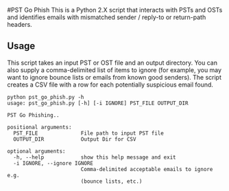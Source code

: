 #PST Go Phish
This is a Python 2.X script that interacts with PSTs and OSTs and identifies emails with mismatched sender / reply-to or return-path headers.
## Usage
This script takes an input PST or OST file and an output directory. You can also supply a comma-delimited list of items to ignore (for example, you may want to ignore bounce lists or emails from known good senders). The script creates a CSV file with a row for each potentially suspicious email found.
~~~
python pst_go_phish.py -h
usage: pst_go_phish.py [-h] [-i IGNORE] PST_FILE OUTPUT_DIR

PST Go Phishing..

positional arguments:
  PST_FILE              File path to input PST file
  OUTPUT_DIR            Output Dir for CSV

optional arguments:
  -h, --help            show this help message and exit
  -i IGNORE, --ignore IGNORE
                        Comma-delimited acceptable emails to ignore e.g.
                        (bounce lists, etc.)
~~~
